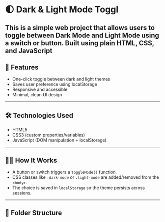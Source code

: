 # 🌓 Dark & Light Mode Toggl

This is a simple web project that allows users to toggle between **Dark Mode** and **Light Mode** using a switch or button. Built using plain HTML, CSS, and JavaScript
---

## 🎯 Features

- One-click toggle between dark and light themes
- Saves user preference using localStorage
- Responsive and accessible
- Minimal, clean UI design
---
## 🛠️ Technologies Used

- HTML5
- CSS3 (custom properties/variables)
- JavaScript (DOM manipulation + localStorage)
---
## 🧑‍💻 How It Works

- A button or switch triggers a `toggleMode()` function.
- CSS classes like `.dark-mode` or `.light-mode` are added/removed from the `<body>`.
- The choice is saved in `localStorage` so the theme persists across sessions.

---

## 📂 Folder Structure


